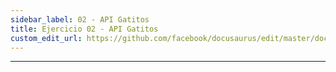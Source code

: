 ```yaml
---
sidebar_label: 02 - API Gatitos
title: Ejercicio 02 - API Gatitos
custom_edit_url: https://github.com/facebook/docusaurus/edit/master/docs/api-doc-markdown.md
---
```

---
<!-- ### Requisitos previos
- [.NET SDK](https://dotnet.microsoft.com/download) **_Elegir el que figure como current_**
- [Postman]() o [Insomnia]()
- [Sql Server]() y [Sql Management Studio]()

### Consigna
1) Crear un proyecto de tipo **_"Aplicación web ASP.NET Core"_**. Cuando pregunte, elegir la opción **_"ASP.NET Core vacío"_**.
   - El nombre del proyecto deberá ser "Presentation".
   - El nombre de la solución deberá ser "to-do-list".
2) Crear una carpeta **_Controllers_** y, dentro de ella, una clase **_TasksController_**. 

:::note Controladores

Los **atributos** agregan metadatos al programa. Los **metadatos** son información sobre los tipos definidos en un programa.

Ya los utilizamos durante la cursada cuando marcábamos las clases como [Serializable].

:::

1) Decorar **_TasksController_** con el atributo **_[ApiController]_** y heredar de la clase **_ControllerBase_** _(namespace Microsoft.AspNetCore.Mvc)_.

:::note Atributos

Los **atributos** agregan metadatos al programa. Los **metadatos** son información sobre los tipos definidos en un programa.

Ya los utilizamos durante la cursada cuando marcábamos las clases como [Serializable].

:::

3) Configurar la ruta base para el controlador, la cual será **_tasks_**". Para ello, decorar la clase con la etiqueta [Route()] que recibe como argumento 

4) Utilizando el método HTTP Post, crear un endpoint para crear una nueva tarea. 



### Notas adicionales

- No está permitido usar arrays en este ejercicio, sólo variables escalares.

### Resolución
| ![img](../../../static/img/youtube.svg) | Video | ![img](../../../static/img/github.svg) | Código |
| :-------------------------------------: | :---: | :------------------------------------: | :----: | -->



